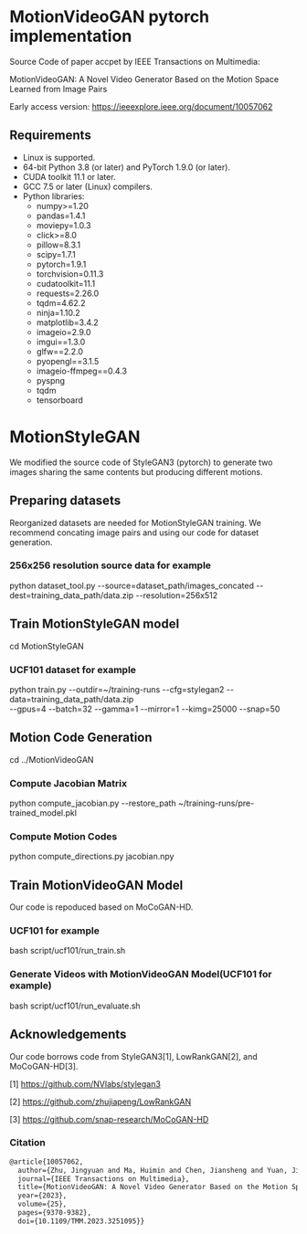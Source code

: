 # MotionVideoGAN pytorch implementation

Source Code of paper accpet by IEEE Transactions on Multimedia:

MotionVideoGAN: A Novel Video Generator Based on the Motion Space Learned from Image Pairs

Early access version: https://ieeexplore.ieee.org/document/10057062

## Requirements
* Linux is supported.
* 64-bit Python 3.8 (or later) and PyTorch 1.9.0 (or later).
* CUDA toolkit 11.1 or later. 
* GCC 7.5 or later (Linux) compilers. 
* Python libraries:
  - numpy>=1.20
  - pandas=1.4.1
  - moviepy=1.0.3
  - click>=8.0
  - pillow=8.3.1
  - scipy=1.7.1
  - pytorch=1.9.1
  - torchvision=0.11.3
  - cudatoolkit=11.1
  - requests=2.26.0
  - tqdm=4.62.2
  - ninja=1.10.2
  - matplotlib=3.4.2
  - imageio=2.9.0
  - imgui==1.3.0
  - glfw==2.2.0
  - pyopengl==3.1.5
  - imageio-ffmpeg==0.4.3
  - pyspng
  - tqdm
  - tensorboard


# MotionStyleGAN
We modified the source code of StyleGAN3 (pytorch) to generate two images sharing the same contents but producing different motions. 

## Preparing datasets
Reorganized datasets are needed for MotionStyleGAN training. We recommend concating image pairs and using our code for dataset generation.

### 256x256 resolution source data for example
python dataset_tool.py --source=dataset_path/images_concated --dest=training_data_path/data.zip --resolution=256x512

## Train MotionStyleGAN model
cd MotionStyleGAN

### UCF101 dataset for example
python train.py --outdir=~/training-runs --cfg=stylegan2 --data=training_data_path/data.zip \
    --gpus=4 --batch=32 --gamma=1 --mirror=1 --kimg=25000 --snap=50 

## Motion Code Generation
cd ../MotionVideoGAN

### Compute Jacobian Matrix
python compute_jacobian.py --restore_path ~/training-runs/pre-trained_model.pkl

### Compute Motion Codes
python compute_directions.py jacobian.npy

## Train MotionVideoGAN Model
Our code is repoduced based on MoCoGAN-HD.

### UCF101 for example
bash script/ucf101/run_train.sh

### Generate Videos with MotionVideoGAN Model(UCF101 for example)
bash script/ucf101/run_evaluate.sh

## Acknowledgements
Our code borrows code from StyleGAN3[1], LowRankGAN[2], and MoCoGAN-HD[3].

[1] https://github.com/NVlabs/stylegan3

[2] https://github.com/zhujiapeng/LowRankGAN

[3] https://github.com/snap-research/MoCoGAN-HD

### Citation

```latex
@article{10057062,
  author={Zhu, Jingyuan and Ma, Huimin and Chen, Jiansheng and Yuan, Jian},
  journal={IEEE Transactions on Multimedia}, 
  title={MotionVideoGAN: A Novel Video Generator Based on the Motion Space Learned From Image Pairs}, 
  year={2023},
  volume={25},
  pages={9370-9382},
  doi={10.1109/TMM.2023.3251095}}
```
